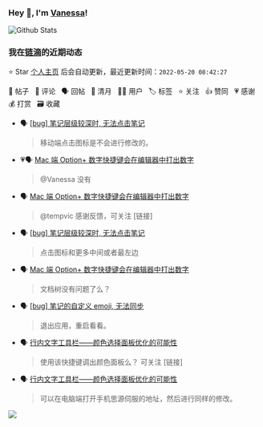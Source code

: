 ### Hey 👋, I'm [Vanessa](http://vanessa.b3log.org/)!

![Github Stats](https://github-readme-stats.vercel.app/api?username=Vanessa219&show_icons=true)

<!--events start -->

### 我在[链滴](https://ld246.com)的近期动态

⭐️ Star [个人主页](https://github.com/Vanessa219/Vanessa219) 后会自动更新，最近更新时间：`2022-05-20 08:42:27`

📝 帖子 &nbsp; 💬 评论 &nbsp; 🗣 回帖 &nbsp; 🌙 清月 &nbsp; 👨‍💻 用户 &nbsp; 🏷️ 标签 &nbsp; ⭐️ 关注 &nbsp; 👍 赞同 &nbsp; 💗 感谢 &nbsp; 💰 打赏 &nbsp; 🗃 收藏

* 🗣 [[bug] 笔记层级较深时, 无法点击笔记](https://ld246.com/article/1652863730833/comment/1652923378422#comments)

  > 移动端点击图标是不会进行修改的。
* 💗🗣 [Mac 端 Option+ 数字快捷键会在编辑器中打出数字](https://ld246.com/article/1652834736414/comment/1652853679320#comments)

  > @Vanessa 没有
* 🗣 [Mac 端 Option+ 数字快捷键会在编辑器中打出数字](https://ld246.com/article/1652834736414/comment/1652853679320#comments)

  > @tempvic 感谢反馈，可关注 [链接]
* 🗣 [[bug] 笔记层级较深时, 无法点击笔记](https://ld246.com/article/1652863730833/comment/1652863818278#comments)

  > 点击图标和更多中间或者最左边
* 🗣 [Mac 端 Option+ 数字快捷键会在编辑器中打出数字](https://ld246.com/article/1652834736414/comment/1652853679320#comments)

  > 文档树没有问题了么？
* 🗣 [[bug] 笔记的自定义 emoji, 无法同步](https://ld246.com/article/1652844676873/comment/1652847922949#comments)

  > 退出应用，重启看看。
* 🗣 [行内文字工具栏——颜色选择面板优化的可能性](https://ld246.com/article/1652773038042/comment/1652810440580#comments)

  > 使用该快捷键调出颜色面板么？ 可关注 [链接]
* 🗣 [行内文字工具栏——颜色选择面板优化的可能性](https://ld246.com/article/1652773038042/comment/1652804859294#comments)

  > 可以在电脑端打开手机思源伺服的地址，然后进行同样的修改。


<!--events end -->

<a title="Hits" target="_blank" href="https://github.com/Vanessa219/Vanessa219"><img src="https://hits.b3log.org/Vanessa219/Vanessa219.svg"></a>
